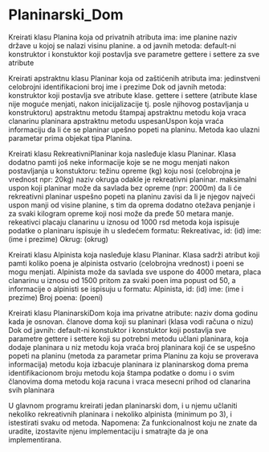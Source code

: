 # Planinarski_Dom
Kreirati klasu ​Planina ​koja od privatnih atributa ima: 
ime planine 
naziv države u kojoj se nalazi 
visinu planine. 
a od javnih metoda: 
default-ni konstruktor i konstuktor koji postavlja sve parametre 
gettere i settere za sve atribute 

Kreirati apstraktnu klasu ​Planinar ​koja od zaštićenih atributa ima: 
jedinstveni celobrojni identifikacioni broj
ime i prezime 
Dok od javnih metoda: 
konstruktor koji postavlja sve atribute klase. 
gettere i settere (atribute klase nije moguće menjati, nakon inicijalizacije tj. posle njihovog postavljanja u konstruktoru)
apstraktnu metodu štampaj
apstraktnu metodu koja vraca clanarinu planinara
apstraktnu metodu uspesanUspon koja ​vraća ​informaciju da li će se planinar upešno popeti na planinu. Metoda kao ulazni parametar prima objekat tipa Planina. 

Kreirati klasu ​RekreativniPlaninar​ koja nasleđuje klasu Planinar. Klasa dodatno pamti još neke informacije koje se ne mogu menjati nakon postavljanja u konstuktoru: 
težinu opreme (kg) koju nosi (celobrojna je vrednost npr: 20kg) 
naziv okruga odakle je rekreativni planinar. 
maksimalni uspon koji planinar može da savlada bez opreme (npr: 2000m)
da li će rekreativni planinar uspešno popeti na planinu zavisi da li je njegov najveći uspon manji od visine planine, s tim da oprema dodatno otežava penjanje i za svaki kilogram opreme koji nosi može da pređe 50 metara manje. 
rekeativci placaju clanarinu u iznosu od 1000 rsd
metoda koja ispisuje podatke o planinaru ispisuje ih u sledećem formatu: 
Rekreativac, id: (id) ime: (ime i prezime) Okrug: (okrug) 

Kreirati klasu ​Alpinista ​koja nasleđuje klasu Planinar. Klasa sadrži atribut koji pamti koliko poena je alpinista ostvario (celobrojna vrednost) i poeni se mogu menjati. Alpinista može da savlada sve uspone do 4000 metara, placa clanarinu u iznosu od 1500 pritom za svaki poen ima popust od 50, a informacije o alpinisti se ispisuju u formatu: 
Alpinista, id: (id) ime: (ime i prezime) Broj poena: (poeni) 

Kreirati klasu ​PlaninarskiDom​ koja ima privatne atribute: 
naziv doma 
godinu kada je osnovan. 
članove doma koji su planinari (klasa vodi računa o nizu) 
Dok od javnih: 
default-ni konstuktor i konstuktor koji postavlja sve parametre 
gettere i settere koji su potrebni 
metodu učlani planinara, koja dodaje planinara u niz 
metodu koja ​vraća ​broj planinara koji će se uspešno popeti na planinu (metoda za parametar prima Planinu za koju se proverava informacija) 
metodu koja izbacuje planinara iz planinarskog doma prema identifikacionom broju 
metodu koja štampa podatke o domu i o svim članovima doma
metodu koja racuna i vraca mesecni prihod od clanarina svih planinara

U glavnom programu kreirati jedan planinarski dom, i u njemu učlaniti nekoliko rekreativnih planinara i nekoliko alpinista (minimum po 3), i istestirati svaku od metoda. 
Napomena​: Za funkcionalnost koju ne znate da uradite, izostavite njenu implementaciju i smatrajte da je ona implementirana. 
